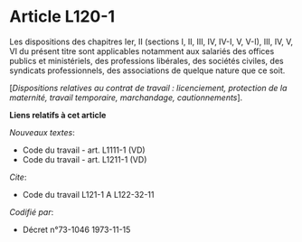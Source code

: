 # Article L120-1

Les dispositions des chapitres Ier, II (sections I, II, III, IV, IV-I, V, V-I), III, IV, V, VI du présent titre sont
applicables notamment aux salariés des offices publics et ministériels, des professions libérales, des sociétés civiles, des
syndicats professionnels, des associations de quelque nature que ce soit.

[*Dispositions relatives au contrat de travail : licenciement, protection de la maternité, travail temporaire, marchandage,
cautionnements*].

**Liens relatifs à cet article**

_Nouveaux textes_:

  - Code du travail - art. L1111-1 (VD)
  - Code du travail - art. L1211-1 (VD)

_Cite_:

  - Code du travail L121-1 A L122-32-11

_Codifié par_:

  - Décret n°73-1046 1973-11-15
